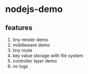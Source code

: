 # nodejs-demo

## features

1. tiny render demo
2. middleware demo
3. tiny route
4. key value storage with file system
5. controller layer demo
6. no logs
